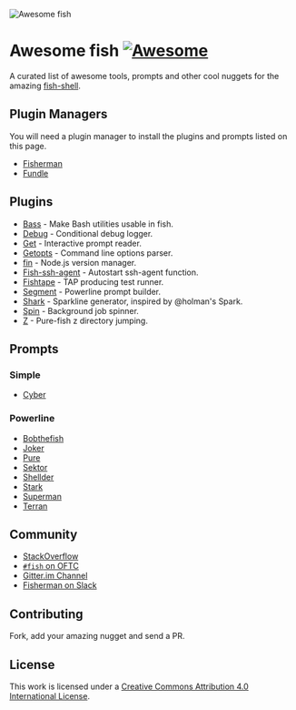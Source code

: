 ![Awesome fish][cover-art]

# Awesome fish [![Awesome](https://cdn.rawgit.com/sindresorhus/awesome/d7305f38d29fed78fa85652e3a63e154dd8e8829/media/badge.svg)](https://github.com/sindresorhus/awesome)

A curated list of awesome tools, prompts and other cool nuggets for the amazing [fish-shell](https://github.com/fish-shell/fish-shell).

## Plugin Managers

You will need a plugin manager to install the plugins and prompts listed on this page.

- [Fisherman](https://github.com/fisherman/fisherman)
- [Fundle](https://github.com/tuvistavie/fundle)

## Plugins

- [Bass](https://github.com/edc/bass) - Make Bash utilities usable in fish.
- [Debug](https://github.com/fisherman/debug) - Conditional debug logger.
- [Get](https://github.com/fisherman/get) - Interactive prompt reader.
- [Getopts](https://github.com/fisherman/getopts) - Command line options parser.
- [fin](https://github.com/fisherman/fin) - Node.js version manager.
- [Fish-ssh-agent](https://github.com/herrbischoff/fish-ssh-agent) - Autostart ssh-agent function.
- [Fishtape](https://github.com/fisherman/fishtape) - TAP producing test runner.
- [Segment](https://github.com/fisherman/segment) - Powerline prompt builder.
- [Shark](https://github.com/fisherman/shark) - Sparkline generator, inspired by @holman's Spark.
- [Spin](https://github.com/fisherman/spin) - Background job spinner.
- [Z](https://github.com/fisherman/z) - Pure-fish z directory jumping.

## Prompts

### Simple

- [Cyber](https://github.com/fisherman/cyber)

### Powerline

- [Bobthefish](https://github.com/oh-my-fish/theme-bobthefish)
- [Joker](https://github.com/fisherman/joker)
- [Pure](https://github.com/rafaelrinaldi/pure)
- [Sektor](https://github.com/fisherman/sektor)
- [Shellder](https://github.com/simnalamburt/shellder)
- [Stark](https://github.com/fisherman/stark)
- [Superman](https://github.com/fisherman/superman)
- [Terran](https://github.com/fisherman/terran)

## Community

- [StackOverflow](http://stackoverflow.com/questions/tagged/fish)
- [`#fish` on OFTC](https://webchat.oftc.net/?channels=fish)
- [Gitter.im Channel](https://gitter.im/fish-shell/fish-shell)
- [Fisherman on Slack](https://fisherman-wharf.herokuapp.com)

## Contributing

Fork, add your amazing nugget and send a PR.


## License

This work is licensed under a [Creative Commons Attribution 4.0 International License](http://creativecommons.org/licenses/by/4.0/).

[cover-art]: https://cloud.githubusercontent.com/assets/8317250/15173138/56c4303e-1795-11e6-9daf-2d354f5f801e.jpg
